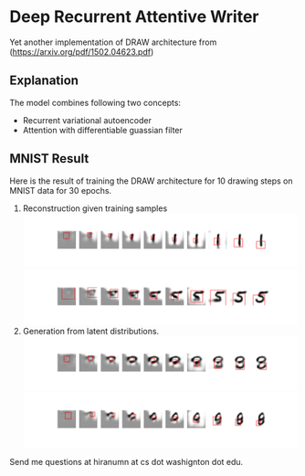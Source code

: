 # Deep Recurrent Attentive Writer

Yet another implementation of DRAW architecture from (https://arxiv.org/pdf/1502.04623.pdf)

## Explanation
The model combines following two concepts:
- Recurrent variational autoencoder
- Attention with differentiable guassian filter

## MNIST Result 
Here is the result of training the DRAW architecture for 10 drawing steps on MNIST data for 30 epochs.
1. Reconstruction given training samples
![reconst](figures/reconstructed_41317.png)
![reconst](figures/reconstructed_18130.png)
2. Generation from latent distributions.
![reconst](figures/generated_4558.png)
![reconst](figures/generated_4613.png)

Send me questions at hiranumn at cs dot washignton dot edu.
